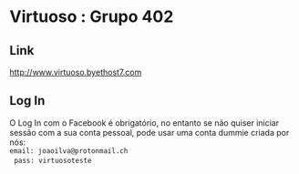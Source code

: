 # Virtuoso : Grupo 402
## Link
<a href="http://www.virtuoso.byethost7.com">http://www.virtuoso.byethost7.com</a>
## Log In
 O Log In com o Facebook é obrigatório, no entanto se não quiser iniciar sessão com a sua conta pessoal, pode usar uma conta dummie criada por nós: <br />
 	 `email: joaoilva@protonmail.ch` <br />
	  &nbsp;&nbsp;`pass: virtuosoteste`
